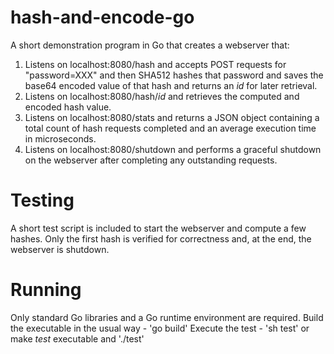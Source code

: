 # hash-and-encode-go
A short demonstration program in Go that creates a webserver that:
1. Listens on localhost:8080/hash and accepts POST requests for "password=XXX" and then SHA512 hashes that password and saves the base64 encoded value of that hash and returns an *id* for later retrieval.
2. Listens on localhost:8080/hash/*id* and retrieves the computed and encoded hash value.
3. Listens on localhost:8080/stats and returns a JSON object containing a total count of hash requests completed and an average execution time in microseconds.
4. Listens on localhost:8080/shutdown and performs a graceful shutdown on the webserver after completing any outstanding requests.

# Testing
A short test script is included to start the webserver and compute a few hashes. Only the first hash is verified for correctness and, at the end, the webserver is shutdown.

# Running
Only standard Go libraries and a Go runtime environment are required.
Build the executable in the usual way - 'go build'
Execute the test - 'sh test' or make *test* executable and './test'

